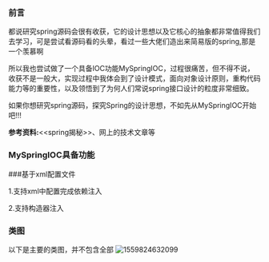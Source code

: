

### 前言
都说研究spring源码会很有收获，它的设计思想以及它核心的抽象都非常值得我们去学习，可是尝试看源码看的头晕，看过一些大佬们造出来简易版的spring,那是一个羡慕啊

所以我也尝试做了一个具备IOC功能MySpringIOC，过程很痛苦，但不得不说，收获不是一般大，实现过程中我体会到了设计模式，面向对象设计原则，重构代码能力等的重要性，以及领悟到了为何人们常说spring接口设计的粒度非常细致。

如果你想研究spring源码，探究Spring的设计思想，不如先从MySpringIOC开始吧!!!

**参考资料:**<<spring揭秘>>、网上的技术文章等

### MySpringIOC具备功能

###基于xml配置文件

1.支持xml中配置<property name="xxx"  value="x"/>完成依赖注入

2.支持构造器注入
		<constructor-arg  ref="accountDao"/>
		<constructor-arg  ref="itemDao"/>	

### 类图
以下是主要的类图，并不包含全部
![1559824632099](https://github.com/sunnyColten/MySpring/blob/master/images/%E4%B8%BB%E7%B1%BB%E5%9B%BE.png)

